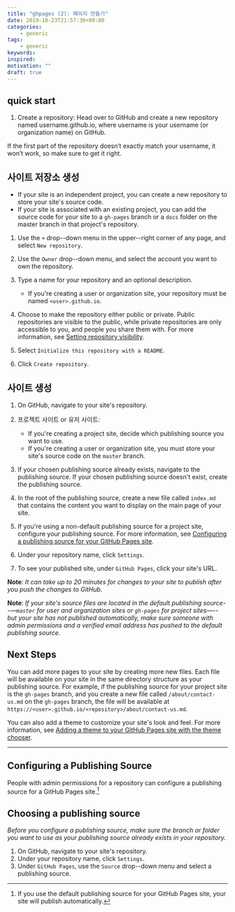 ```yaml
---
title: "ghpages (2): 페이지 만들기"
date: 2019-10-23T21:57:30+09:00
categories:
    - generic
tags:
    - generic
keywords:
inspired:
motivation: ""
draft: true
---
```


## quick start

1. Create a repository:
Head over to GitHub and create a new repository named username.github.io, where username is your username (or organization name) on GitHub.

If the first part of the repository doesn’t exactly match your username, it won’t work, so make sure to get it right.


## 사이트 저장소 생성

- If your site is an independent project, you can create a new repository to store your site's source code.
- If your site is associated with an existing project, you can add the source code for your site to a `gh-pages` branch or a `docs` folder on the master branch in that project's repository.

1. Use the `+` drop--down menu in the upper--right corner of any page, and select `New repository`.

2. Use the `Owner` drop--down menu, and select the account you want to own the repository.

3. Type a name for your repository and an optional description.
    - If you're creating a user or organization site, your repository must be named `<user>.github.io`.

4. Choose to make the repository either public or private. Public repositories are visible to the public, while private repositories are only accessible to you, and people you share them with. For more information, see [Setting repository visibility](https://help.github.com/en/github/administering-a-repository/setting-repository-visibility).

5. Select `Initialize this repository with a README`.

6. Click `Create repository`.

## 사이트 생성

1. On GitHub, navigate to your site's repository.

2. 프로젝트 사이트 or 유저 사이트:
    - If you're creating a project site, decide which publishing source you want to use.
    - If you're creating a user or organization site, you must store your site's source code on the `master` branch.

3. If your chosen publishing source already exists, navigate to the publishing source. If your chosen publishing source doesn't exist, create the publishing source.

4. In the root of the publishing source, create a new file called `index.md` that contains the content you want to display on the main page of your site.

5. If you're using a non-default publishing source for a project site, configure your publishing source. For more information, see [Configuring a publishing source for your GitHub Pages site](https://help.github.com/en/github/working-with-github-pages/configuring-a-publishing-source-for-your-github-pages-site#choosing-a-publishing-source).

6. Under your repository name, click `Settings`.

7. To see your published site, under `GitHub Pages`, click your site's URL.

**Note**: *It can take up to 20 minutes for changes to your site to publish after you push the changes to GitHub.*

**Note**: *If your site's source files are located in the default publishing source--—`master` for user and organization sites or `gh-pages` for project sites—--but your site has not published automatically, make sure someone with admin permissions and a verified email address has pushed to the default publishing source.*

## Next Steps

You can add more pages to your site by creating more new files. Each file will be available on your site in the same directory structure as your publishing source.
For example, if the publishing source for your project site is the `gh-pages` branch, and you create a new file called `/about/contact-us.md` on the `gh-pages` branch, the file will be available at `https://<user>.github.io/<repository>/about/contact-us.md`.

You can also add a theme to customize your site's look and feel. For more information, see [Adding a theme to your GitHub Pages site with the theme chooser](https://help.github.com/en/github/working-with-github-pages/adding-a-theme-to-your-github-pages-site-with-the-theme-chooser).

---

## Configuring a Publishing Source

People with admin permissions for a repository can configure a publishing source for a GitHub Pages site.[^custom]

[^custom]: If you use the default publishing source for your GitHub Pages site, your site will publish automatically.


## Choosing a publishing source

<em class="emkorean">Before you configure a publishing source, make sure the branch or folder you want to use as your publishing source already exists in your repository. </em>

1. On GitHub, navigate to your site's repository.
2. Under your repository name, click  `Settings`.
3. Under `GitHub Pages`, use the `Source` drop--down menu and select a publishing source.
